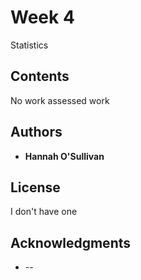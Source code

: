 # Week 4

Statistics

## Contents

No work assessed work

## Authors

* **Hannah O'Sullivan**

## License

I don't have one

## Acknowledgments

* --
